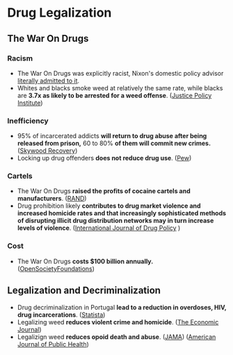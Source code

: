 # Drug Legalization

## The War On Drugs

### Racism

* The War On Drugs was explicitly racist, Nixon's domestic policy advisor [literally admitted to it](https://en.wikiquote.org/wiki/John_Ehrlichman).
* Whites and blacks smoke weed at relatively the same rate, while blacks are **3.7x as likely to be arrested for a weed offense**. \([Justice Policy Institute](http://www.justicepolicy.org/uploads/justicepolicy/documents/vortex.pdf)\)

### Inefficiency

* 95% of incarcerated addicts **will return to drug abuse after being released from prison,** 60 to 80% **of them will commit new crimes.** \([Skywood Recovery](https://skywoodrecovery.com/why-imprisonment-is-more-harm-than-help-to-addicted-offenders/)\)
* Locking up drug offenders **does not reduce drug use**. \([Pew](https://www.pewtrusts.org/-/media/assets/2018/03/pspp_more_imprisonment_does_not_reduce_state_drug_problems.pdf)\)

### Cartels

* The War On Drugs **raised the profits of cocaine cartels and manufacturers**. \([RAND](https://www.rand.org/content/dam/rand/pubs/reports/2007/R3594.pdf)\)
* Drug prohibition likely **contributes to drug market violence and increased homicide rates and that increasingly sophisticated methods of disrupting illicit drug distribution networks may in turn increase levels of violence**. \([International Journal of Drug Policy](https://www.hri.global/files/2011/03/25/ICSDP_Violence_and_Enforcement_Report_March_2011.pdf)  \)

### Cost

* The War On Drugs **costs $100 billion annually.** \([OpenSocietyFoundations](https://www.opensocietyfoundations.org/voices/how-much-your-money-wasted-war-drugs)\)

## Legalization and Decriminalization 

* Drug decriminalization in Portugal **lead to a reduction in overdoses, HIV, drug incarcerations**. \([Statista](https://www.statista.com/chart/20616/key-developments-since-portugal-decriminalized-drugs/)\)
* Legalizing weed **reduces violent crime and homicide**. \([The Economic Journal](https://openaccess.nhh.no/nhh-xmlui/bitstream/handle/11250/274521/0515.pdf?sequence=1)\)
* Legalizign weed **reduces opoid death and abuse**. \([JAMA](http://cdn3.vox-cdn.com/uploads/chorus_asset/file/671056/Medical_Cannabis_JAMA_Proof.0.pdf#page=4)\) \([American Journal of Public Health](https://ajph.aphapublications.org/doi/pdf/10.2105/AJPH.2016.303426#page=4)\)



